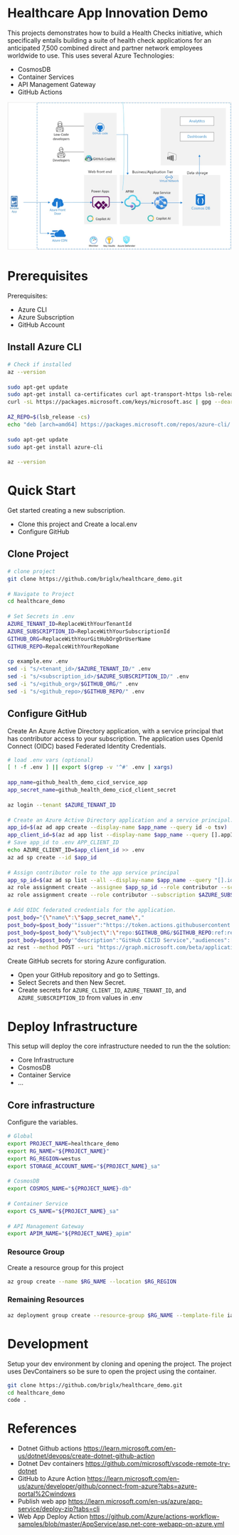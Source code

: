 # Healthcare App Innovation Demo

This projects demonstrates how to build a Health Checks initiative, which specifically 
entails building a suite of health check applications for an anticipated 7,500 combined direct and partner network 
employees worldwide to use. This uses several Azure Technologies:

* CosmosDB
* Container Services
* API Management Gateway
* GitHub Actions

![Architecture Overview](docs/architecture_overview.jpg "Architecture Overview")

# Prerequisites

Prerequisites:
- Azure CLI
- Azure Subscription
- GitHub Account

## Install Azure CLI

```bash
# Check if installed
az --version

sudo apt-get update
sudo apt-get install ca-certificates curl apt-transport-https lsb-release gnupg
curl -sL https://packages.microsoft.com/keys/microsoft.asc | gpg --dearmor | sudo tee /etc/apt/trusted.gpg.d/microsoft.gpg > /dev/null

AZ_REPO=$(lsb_release -cs) 
echo "deb [arch=amd64] https://packages.microsoft.com/repos/azure-cli/ $AZ_REPO main" |  sudo tee /etc/apt/sources.list.d/azure-cli.list

sudo apt-get update
sudo apt-get install azure-cli

az --version
```

# Quick Start

Get started creating a new subscription.

* Clone this project and Create a local.env
* Configure GitHub

## Clone Project

```bash
# clone project
git clone https://github.com/briglx/healthcare_demo.git

# Navigate to Project
cd healthcare_demo

# Set Secrets in .env
AZURE_TENANT_ID=ReplaceWithYourTenantId
AZURE_SUBSCRIPTION_ID=ReplaceWithYourSubscriptionId
GITHUB_ORG=ReplaceWithYourGitHubOrgOrUserName
GITHUB_REPO=RepalceWithYourRepoName

cp example.env .env
sed -i "s/<tenant_id>/$AZURE_TENANT_ID/" .env
sed -i "s/<subscription_id>/$AZURE_SUBSCRIPTION_ID/" .env
sed -i "s/<github_org>/$GITHUB_ORG/" .env
sed -i "s/<github_repo>/$GITHUB_REPO/" .env
```

## Configure GitHub

Create An Azure Active Directory application, with a service principal that has contributor access to your subscription. The application uses OpenId Connect (OIDC) based Federated Identity Credentials.

```bash
# load .env vars (optional)
[ ! -f .env ] || export $(grep -v '^#' .env | xargs)

app_name=github_health_demo_cicd_service_app
app_secret_name=github_health_demo_cicd_client_secret

az login --tenant $AZURE_TENANT_ID

# Create an Azure Active Directory application and a service principal.
app_id=$(az ad app create --display-name $app_name --query id -o tsv)
app_client_id=$(az ad app list --display-name $app_name --query [].appId -o tsv)
# Save app_id to .env APP_CLIENT_ID
echo AZURE_CLIENT_ID=$app_client_id >> .env
az ad sp create --id $app_id

# Assign contributor role to the app service principal
app_sp_id=$(az ad sp list --all --display-name $app_name --query "[].id" -o tsv)
az role assignment create --assignee $app_sp_id --role contributor --scope /subscriptions/$AZURE_SUBSCRIPTION_ID
az role assignment create --role contributor --subscription $AZURE_SUBSCRIPTION_ID --assignee-object-id  $app_sp_id --assignee-principal-type ServicePrincipal --scope /subscriptions/$AZURE_SUBSCRIPTION_ID

# Add OIDC federated credentials for the application.
post_body="{\"name\":\"$app_secret_name\","
post_body=$post_body'"issuer":"https://token.actions.githubusercontent.com",'
post_body=$post_body"\"subject\":\"repo:$GITHUB_ORG/$GITHUB_REPO:ref:refs/heads/main\","
post_body=$post_body'"description":"GitHub CICID Service","audiences":["api://AzureADTokenExchange"]}' 
az rest --method POST --uri "https://graph.microsoft.com/beta/applications/$app_id/federatedIdentityCredentials" --body "$post_body"

```

Create GitHub secrets for storing Azure configuration.

- Open your GitHub repository and go to Settings.
- Select Secrets and then New Secret.
- Create secrets for `AZURE_CLIENT_ID`, `AZURE_TENANT_ID`, and `AZURE_SUBSCRIPTION_ID` from values in .env

# Deploy Infrastructure

This setup will deploy the core infrastructure needed to run the the solution:

- Core Infrastructure
- CosmosDB
- Container Service
- ...

## Core infrastructure

Configure the variables.

```bash
# Global
export PROJECT_NAME=healthcare_demo
export RG_NAME="${PROJECT_NAME}"
export RG_REGION=westus
export STORAGE_ACCOUNT_NAME="${PROJECT_NAME}_sa"

# CosmosDB
export COSMOS_NAME="${PROJECT_NAME}-db"

# Container Service
export CS_NAME="${PROJECT_NAME}_sa"

# API Management Gateway
export APIM_NAME="${PROJECT_NAME}_apim"
```

### Resource Group

Create a resource group for this project

```bash
az group create --name $RG_NAME --location $RG_REGION
```

### Remaining Resources

```bash
az deployment group create --resource-group $RG_NAME --template-file iac/template.json --parameters iac/parameters.json
```

# Development

Setup your dev environment by cloning and opening the project. The project uses DevContainers so be sure to open the project using the container.

```bash
git clone https://github.com/briglx/healthcare_demo.git
cd healthcare_demo
code .
```

# References
- Dotnet Github actions https://learn.microsoft.com/en-us/dotnet/devops/create-dotnet-github-action
- Dotnet Dev containers https://github.com/microsoft/vscode-remote-try-dotnet
- GitHub to Azure Action https://learn.microsoft.com/en-us/azure/developer/github/connect-from-azure?tabs=azure-portal%2Cwindows
- Publish web app https://learn.microsoft.com/en-us/azure/app-service/deploy-zip?tabs=cli
- Web App Deploy Action https://github.com/Azure/actions-workflow-samples/blob/master/AppService/asp.net-core-webapp-on-azure.yml